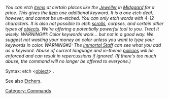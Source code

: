 *You can etch [items](:Category:_Objects.md "wikilink") at certain
places like the [Jeweller](Jeweller.md "wikilink") in
[Midgaard](:Category:_Midgaard.md "wikilink") for a price. This gives
the [item](:Category:_Objects.md "wikilink") one additional keyword. It
is a one etch deal, however, and cannot be un-etched. You can only etch
words with 4-12 characters. It is also not possible to etch
[scrolls](:Category:_Scrolls.md "wikilink"), corpses, and certain other
types of [objects](:Category:_Objects.md "wikilink"). We're offering a
potentially powerful tool to you. Treat it wisely. WARNING#1: Color
keywords work... but not in a good way. We suggest not wasting your
money on color unless you want to type your keywords in color.
WARNING#2: The [Immortal Staff](:Category:_Immortals.md "wikilink") can
see what you add as a keyword. Abuse of current language and in-theme
[policies](:Category:_Policies.md "wikilink") will be enforced and can
result in repercussions if ignored. (If there's too much abuse, the
command will no longer be offered to everyone.)*

Syntax: etch \<[object](:Category:_Objects.md "wikilink")\> <keyword>.

See also [Etchers](:Category:_Etchers.md "wikilink").

[Category: Commands](Category:_Commands "wikilink")
